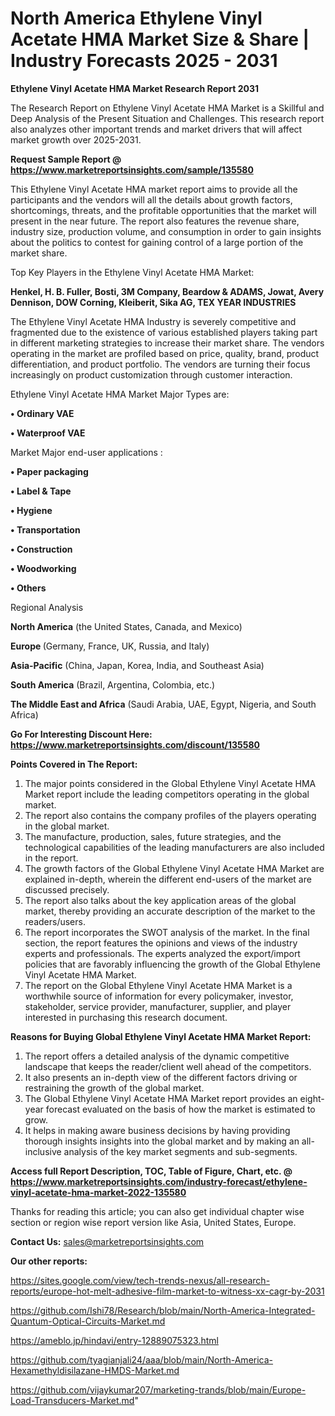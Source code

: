  # North America Ethylene Vinyl Acetate HMA Market Size & Share | Industry Forecasts 2025 - 2031

<strong>Ethylene Vinyl Acetate HMA Market Research Report 2031</strong>

The Research Report on Ethylene Vinyl Acetate HMA Market is a Skillful and Deep Analysis of the Present Situation and Challenges. This research report also analyzes other important trends and market drivers that will affect market growth over 2025-2031.

<strong>Request Sample Report @ <a href=https://www.marketreportsinsights.com/sample/135580>https://www.marketreportsinsights.com/sample/135580</a></strong>

This Ethylene Vinyl Acetate HMA market report aims to provide all the participants and the vendors will all the details about growth factors, shortcomings, threats, and the profitable opportunities that the market will present in the near future. The report also features the revenue share, industry size, production volume, and consumption in order to gain insights about the politics to contest for gaining control of a large portion of the market share.

Top Key Players in the Ethylene Vinyl Acetate HMA Market:

<strong>Henkel, H. B. Fuller, Bosti, 3M Company, Beardow & ADAMS, Jowat, Avery Dennison, DOW Corning, Kleiberit, Sika AG, TEX YEAR INDUSTRIES</strong>

The Ethylene Vinyl Acetate HMA Industry is severely competitive and fragmented due to the existence of various established players taking part in different marketing strategies to increase their market share. The vendors operating in the market are profiled based on price, quality, brand, product differentiation, and product portfolio. The vendors are turning their focus increasingly on product customization through customer interaction.

Ethylene Vinyl Acetate HMA Market Major Types are:

<strong>• Ordinary VAE

• Waterproof VAE</strong>

Market Major end-user applications :

<strong>• Paper packaging

• Label & Tape

• Hygiene

• Transportation

• Construction

• Woodworking

• Others</strong>

Regional Analysis

</u><strong><b>North America</b></strong> (the United States, Canada, and Mexico)

<strong><b>Europe </b></strong>(Germany, France, UK, Russia, and Italy)

<strong><b>Asia-Pacific</b></strong> (China, Japan, Korea, India, and Southeast Asia)

<strong><b>South America</b></strong> (Brazil, Argentina, Colombia, etc.)

<strong><b>The Middle East and Africa</b></strong> (Saudi Arabia, UAE, Egypt, Nigeria, and South Africa)

<strong>Go For Interesting Discount Here: <a href=https://www.marketreportsinsights.com/discount/135580>https://www.marketreportsinsights.com/discount/135580</a></strong>

<strong>Points Covered in The Report:</strong>
<ol>
  <li>The major points considered in the Global Ethylene Vinyl Acetate HMA Market report include the leading competitors operating in the global market.</li>
  <li>The report also contains the company profiles of the players operating in the global market.</li>
  <li>The manufacture, production, sales, future strategies, and the technological capabilities of the leading manufacturers are also included in the report.</li>
  <li>The growth factors of the Global Ethylene Vinyl Acetate HMA Market are explained in-depth, wherein the different end-users of the market are discussed precisely.</li>
  <li>The report also talks about the key application areas of the global market, thereby providing an accurate description of the market to the readers/users.</li>
  <li>The report incorporates the SWOT analysis of the market. In the final section, the report features the opinions and views of the industry experts and professionals. The experts analyzed the export/import policies that are favorably influencing the growth of the Global Ethylene Vinyl Acetate HMA Market.</li>
  <li>The report on the Global Ethylene Vinyl Acetate HMA Market is a worthwhile source of information for every policymaker, investor, stakeholder, service provider, manufacturer, supplier, and player interested in purchasing this research document.</li>
</ol>
<strong>Reasons for Buying Global Ethylene Vinyl Acetate HMA Market Report:</strong>

<ol>
  <li>The report offers a detailed analysis of the dynamic competitive landscape that keeps the reader/client well ahead of the competitors.</li>
  <li>It also presents an in-depth view of the different factors driving or restraining the growth of the global market.</li>
  <li>The Global Ethylene Vinyl Acetate HMA Market report provides an eight-year forecast evaluated on the basis of how the market is estimated to grow.</li>
  <li>It helps in making aware business decisions by having providing thorough insights insights into the global market and by making an all-inclusive analysis of the key market segments and sub-segments.</li>
</ol>
<strong>Access full Report Description, TOC, Table of Figure, Chart, etc. @ <a href=https://www.marketreportsinsights.com/industry-forecast/ethylene-vinyl-acetate-hma-market-2022-135580>https://www.marketreportsinsights.com/industry-forecast/ethylene-vinyl-acetate-hma-market-2022-135580</a></strong>


Thanks for reading this article; you can also get individual chapter wise section or region wise report version like Asia, United States, Europe.

<strong>Contact Us:</strong>
sales@marketreportsinsights.com

<strong>Our other reports:</strong>

<a href=https://sites.google.com/view/tech-trends-nexus/all-research-reports/europe-hot-melt-adhesive-film-market-to-witness-xx-cagr-by-2031>https://sites.google.com/view/tech-trends-nexus/all-research-reports/europe-hot-melt-adhesive-film-market-to-witness-xx-cagr-by-2031</a>

<a href=https://github.com/Ishi78/Research/blob/main/North-America-Integrated-Quantum-Optical-Circuits-Market.md>https://github.com/Ishi78/Research/blob/main/North-America-Integrated-Quantum-Optical-Circuits-Market.md</a>

<a href=https://ameblo.jp/hindavi/entry-12889075323.html>https://ameblo.jp/hindavi/entry-12889075323.html</a>

<a href=https://github.com/tyagianjali24/aaa/blob/main/North-America-Hexamethyldisilazane-HMDS-Market.md>https://github.com/tyagianjali24/aaa/blob/main/North-America-Hexamethyldisilazane-HMDS-Market.md</a>

<a href=https://github.com/vijaykumar207/marketing-trands/blob/main/Europe-Load-Transducers-Market.md>https://github.com/vijaykumar207/marketing-trands/blob/main/Europe-Load-Transducers-Market.md</a>"
